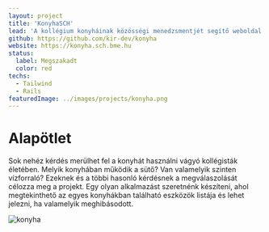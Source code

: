 ```yaml
---
layout: project
title: 'KonyhaSCH'
lead: 'A kollégium konyháinak közösségi menedzsmentjét segítő weboldal'
github: https://github.com/kir-dev/konyha
website: https://konyha.sch.bme.hu
status:
  label: Megszakadt
  color: red
techs:
  - Tailwind
  - Rails
featuredImage: ../images/projects/konyha.png
---
```


# Alapötlet

Sok nehéz kérdés merülhet fel a konyhát használni vágyó kollégisták életében.
Melyik konyhában működik a sütő? Van valamelyik szinten vízforraló?
Ezeknek és a többi hasonló kérdésnek a megválaszolását célozza meg a projekt. Egy olyan alkalmazást szeretnénk készíteni, ahol megtekinthető az egyes konyhákban található eszközök listája és lehet jelezni, ha valamelyik meghibásodott.

![konyha](https://warp.kir-dev.sch.bme.hu/img/blobs/redirect/eyJfcmFpbHMiOnsibWVzc2FnZSI6IkJBaHBQZz09IiwiZXhwIjpudWxsLCJwdXIiOiJibG9iX2lkIn19--627aa5936704ba962410bbe5fd420cee593d3d0e/3LgqACA.png)
